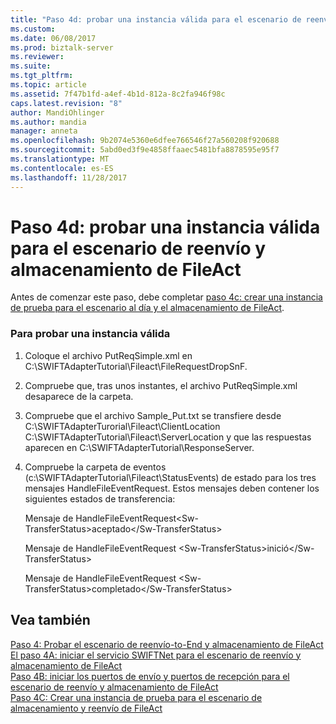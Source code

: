 ```yaml
---
title: "Paso 4d: probar una instancia válida para el escenario de reenvío y almacenamiento de FileAct | Documentos de Microsoft"
ms.custom: 
ms.date: 06/08/2017
ms.prod: biztalk-server
ms.reviewer: 
ms.suite: 
ms.tgt_pltfrm: 
ms.topic: article
ms.assetid: 7f47b1fd-a4ef-4b1d-812a-8c2fa946f98c
caps.latest.revision: "8"
author: MandiOhlinger
ms.author: mandia
manager: anneta
ms.openlocfilehash: 9b2074e5360e6dfee766546f27a560208f920688
ms.sourcegitcommit: 5abd0ed3f9e4858ffaaec5481bfa8878595e95f7
ms.translationtype: MT
ms.contentlocale: es-ES
ms.lasthandoff: 11/28/2017
---
```

# <a name="step-4d-test-a-valid-instance-for-the-fileact-store-and-forward-scenario"></a>Paso 4d: probar una instancia válida para el escenario de reenvío y almacenamiento de FileAct
Antes de comenzar este paso, debe completar [paso 4c: crear una instancia de prueba para el escenario al día y el almacenamiento de FileAct](../../adapters-and-accelerators/fileact-interact/step-4c-create-a-test-instance-for-the-fileact-store-and-forward-scenario.md).  
  
### <a name="to-test-a-valid-instance"></a>Para probar una instancia válida  
  
1.  Coloque el archivo PutReqSimple.xml en C:\SWIFTAdapterTutorial\Fileact\FileRequestDropSnF.  
  
2.  Compruebe que, tras unos instantes, el archivo PutReqSimple.xml desaparece de la carpeta.  
  
3.  Compruebe que el archivo Sample_Put.txt se transfiere desde C:\SWIFTAdapterTurorial\Fileact\ClientLocation C:\SWIFTAdapterTutorial\Fileact\ServerLocation y que las respuestas aparecen en C:\SWIFTAdapterTutorial\ResponseServer.  
  
4.  Compruebe la carpeta de eventos (c:\SWIFTAdapterTutorial\Fileact\StatusEvents) de estado para los tres mensajes HandleFileEventRequest. Estos mensajes deben contener los siguientes estados de transferencia:  
  
     Mensaje de HandleFileEventRequest\<Sw-TransferStatus\>aceptado\</Sw-TransferStatus\>  
  
     Mensaje de HandleFileEventRequest \<Sw-TransferStatus\>inició\</Sw-TransferStatus\>  
  
     Mensaje de HandleFileEventRequest \<Sw-TransferStatus\>completado\</Sw-TransferStatus\>  
  
## <a name="see-also"></a>Vea también  
 [Paso 4: Probar el escenario de reenvío-to-End y almacenamiento de FileAct](../../adapters-and-accelerators/fileact-interact/step-4-test-fileact-store-and-forward-end-to-end-scenario.md)   
 [El paso 4A: iniciar el servicio SWIFTNet para el escenario de reenvío y almacenamiento de FileAct](../../adapters-and-accelerators/fileact-interact/step-4a-start-the-swiftnet-service-for-the-fileact-store-and-forward-scenario.md)   
 [Paso 4B: iniciar los puertos de envío y puertos de recepción para el escenario de reenvío y almacenamiento de FileAct](../../adapters-and-accelerators/fileact-interact/step-4b-start-the-send-ports-and-receive-ports-for-fileact-store-and-forward.md)   
 [Paso 4C: Crear una instancia de prueba para el escenario de almacenamiento y reenvío de FileAct](../../adapters-and-accelerators/fileact-interact/step-4c-create-a-test-instance-for-the-fileact-store-and-forward-scenario.md)